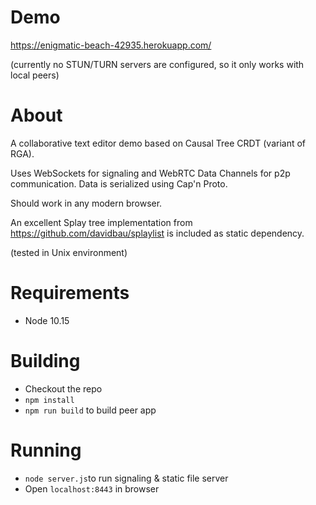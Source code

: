 # Demo
https://enigmatic-beach-42935.herokuapp.com/

(currently no STUN/TURN servers are configured, so it only works with local peers)

# About
A collaborative text editor demo based on Causal Tree CRDT (variant of RGA). 

Uses WebSockets for signaling and WebRTC Data Channels for p2p communication. 
Data is serialized using Cap'n Proto. 

Should work in any modern browser.

An excellent Splay tree implementation from https://github.com/davidbau/splaylist is included as static dependency.

(tested in Unix environment) 

# Requirements
* Node 10.15

# Building
* Checkout the repo
* `npm install`
* `npm run build` to build peer app

# Running
* `node server.js`to run signaling & static file server
* Open `localhost:8443` in browser

